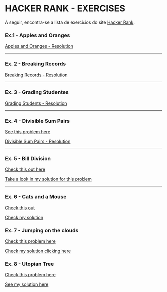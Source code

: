 # HACKER RANK - EXERCISES
A seguir, encontra-se a lista de exercícios do site [Hacker Rank](https://www.hackerrank.com/).

### Ex.1 - Apples and Oranges
[Apples and Oranges - Resolution](applesAndOranges)

---
### Ex. 2 - Breaking Records

[Breaking Records - Resolution](breakingRecords.js)

---
### Ex. 3 - Grading Studentes
[Grading Students - Resolution](gradingStudents.js)

---
### Ex. 4 - Divisible Sum Pairs
[See this problem here](https://www.hackerrank.com/challenges/divisible-sum-pairs/problem)


[Divisible Sum Pairs - Resolution](divisibleSumPairs.js)

---
### Ex. 5 - Bill Division
[Check this out here](https://www.hackerrank.com/challenges/bon-appetit/problem)

[Take a look in my solution for this problem](billDivision.js)

---

### Ex. 6 - Cats and a Mouse

[Check this out](https://www.hackerrank.com/challenges/cats-and-a-mouse/problem)

[Check my solution](catsAndMouse.js)

### Ex. 7 - Jumping on the clouds

[Check this problem here](https://www.hackerrank.com/challenges/jumping-on-the-clouds-revisited/problem)

[Check my solution clicking here](jumpingClouds.js)

### Ex. 8 - Utopian Tree

[Check this problem here]()

[See my solution here]()